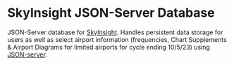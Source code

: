 # SkyInsight JSON-Server Database
JSON-Server database for [SkyInsight](https://github.com/DavidBartek/sky-insight). Handles persistent data storage for users as well as select airport information (frequencies, Chart Supplements & Airport Diagrams for limited airports for cycle ending 10/5/23) using [JSON-server](https://github.com/typicode/json-server).
